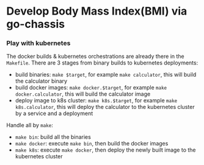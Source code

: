 # Develop Body Mass Index(BMI) via go-chassis


### Play with kubernetes
The docker builds & kubernetes orchestrations are already there in the `Makefile`. There are 3 stages from binary builds to kubernetes deployments:
- build binaries: `make $target`, for example `make calculator`, this will build the calculator binary
- build docker images: `make docker.$target`, for example `make docker.calculator`, this will build the calculator image
- deploy image to k8s cluster: `make k8s.$target`, for example `make k8s.calculator`, this will deploy the calculator to the kubernetes cluster by a service and a deployment

Handle all by `make`:
- `make bin`: build all the binaries
- `make docker`: execute `make bin`, then build the docker images
- `make k8s`: execute `make docker`, then deploy the newly built image to the kubernetes cluster
